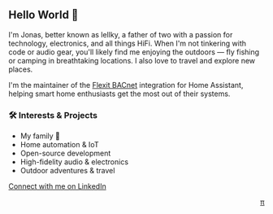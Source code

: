 ## Hello World 👋

I'm Jonas, better known as lellky, a father of two with a passion for technology, electronics, and all things HiFi. When I'm not tinkering with code or audio gear, you'll likely find me enjoying the outdoors — fly fishing or camping in breathtaking locations. I also love to travel and explore new places.

I'm the maintainer of the [Flexit BACnet](https://www.home-assistant.io/integrations/flexit_bacnet/) integration for Home Assistant, helping smart home enthusiasts get the most out of their systems.

### 🛠 Interests & Projects
- My family 🥰
- Home automation & IoT
- Open-source development
- High-fidelity audio & electronics
- Outdoor adventures & travel

[Connect with me on LinkedIn](https://www.linkedin.com/in/lellky/)

<p style="text-align: right;">
    <a href="thenet.md">π</a>
</p>